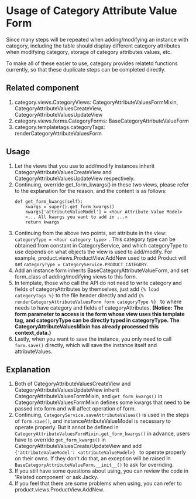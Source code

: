 # Usage of Category Attribute Value Form
Since many steps will be repeated when adding/modifying an instance with category, including the table should display different category attributes when modifying category, storage of category attributes values, etc.

To make all of these easier to use, category provides relatetd functions currently, so that these duplicate steps can be completed directly.

## Related component
1. category.views.CategoryViews: CategoryAttributeValuesFormMixin, CategoryAttributeValuesCreateView, CategoryAttributeValuesUpdateView
1. category.views.forms.CategoryForms: BaseCategoryAttributeValueForm
1. category.templatetags.categoryTags: renderCategoryAttributeValuesForm

## Usage
1. Let the views that you use to add/modify instances inherit CategoryAttributeValuesCreateView and CategoryAttributeValuesUpdateView respectively.
1. Continuing, override get_form_kwargs() in these two views, please refer to the explanation for the reason, and the content is as follows:
   ```console
   def get_form_kwargs(self):
       kwargs = super().get_form_kwargs()
       kwargs['attributeValueModel'] = <Your Attribute Value Model>
       <... All kwargs you want to add in ...>
       return kwargs
   ```
1. Continuing from the above two points, set attribute in the view: ```categoryType = <Your category type> ```. This category type can be obtained from constant in CategoryService, and which categoryType to use depends on what objects the view is used to add/modify. For example, product.views.ProductView.AddNew used to add Product will set ``` categoryType = CategoryService.PRODUCT_CATEGORY ```.
1. Add an instance form inherits BaseCategoryAttributeValueForm, and set form_class of adding/modifying views to this form.
1. In template, those who call the API do not need to write category and fields of categoryAttributes by themselves, just add ```{% load categoryTags %}``` to the file header directly and add ```{% renderCategoryAttributeValuesForm form categoryType %} ``` to where needs to have category and fields of categoryAttributes. **(Notice: The form parameter to access is the form whose view uses this template tag, and categoryType can be directly typed in categoryType. The CategoryAttributeValuesMixin has already processed this context_data.)**
1. Lastly, when you want to save the instance, you only need to call ```form.save()``` directly, which will save the instance itself and attributeValues.

## Explanation
1. Both of CategoryAttributeValuesCreateView and CategoryAttributeValuesUpdateView inherit CategoryAttributeValuesFormMixin, and ```get_form_kwargs()``` in CategoryAttributeValuesFormMixin defines some kwargs that need to be passed into form and will affect operation of form.
1. Continuing, ```CategoryService.saveAttributeValues()``` is used in the steps of ```form.save()```, and instanceAttributeValueModel is necessary to operate properly. But it annot be defined in ```CategoryAttributeValuesFormMixin.get_form_kwargs()``` in advance, users have to override ```get_form_kwargs()``` in CategoryAttributeValuesCreate/UpdateView and add ```{'attributeValueModel': <attributeValueModel>} ``` to operate properly on their owns. If they don't  do that, an exception will be raised in ```BaseCategoryAttributeValueForm.__init__()``` to ask for overriding.
1. If you still have some questions about using, you can review the code in 'Related component' or ask Jacky.
1. If you feel that there are some problems when using, you can refer to product.views.ProductView.AddNew.